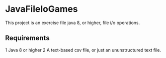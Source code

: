 #  JavaFileIoGames

This project is an exercise file java 8, or higher, file i/o operations.

## Requirements
1 Java 8 or higher
2 A text-based csv file, or just an ununstructured text file.
